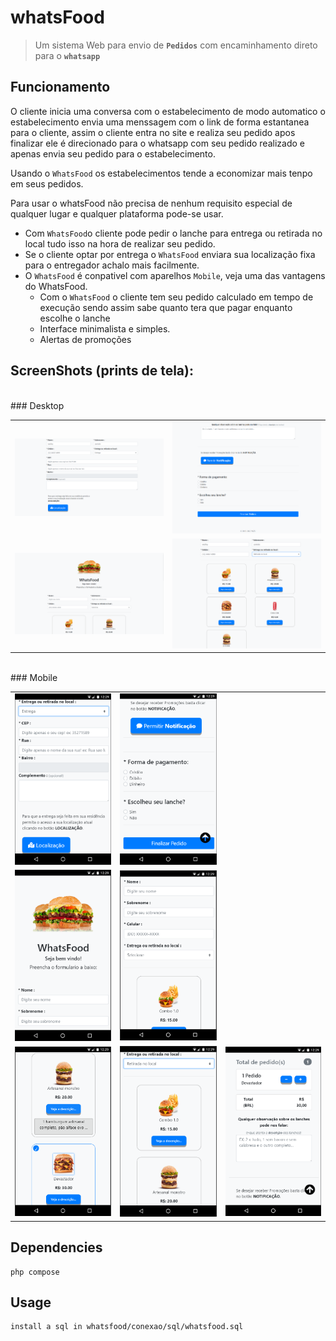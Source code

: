 # whatsFood

> Um sistema Web para envio de <b>`Pedidos`</b> com encaminhamento direto para o  <b>`whatsapp`</b> 

## Funcionamento

O cliente inicia uma conversa com o estabelecimento de modo automatico o estabelecimento envia uma menssagem com o link de forma estantanea para o cliente, assim o cliente entra no site e realiza seu pedido apos finalizar ele é direcionado para o whatsapp com seu pedido realizado e apenas envia seu pedido para o estabelecimento.

Usando o `WhatsFood` os estabelecimentos tende a economizar mais tenpo em seus pedidos.

Para usar o whatsFood não precisa de nenhum requisito especial de qualquer lugar e qualquer plataforma pode-se usar.

- Com  `WhatsFood`o cliente pode pedir o lanche para entrega ou retirada no local tudo isso na hora de realizar seu pedido.
- Se o cliente optar por entrega o `WhatsFood` enviara sua localização fixa para o entregador achalo mais facilmente.
- O `WhatsFood` é conpativel com aparelhos `Mobile`, veja uma das vantagens do WhatsFood.
    - Com o `WhatsFood` o cliente tem seu pedido calculado em tempo de execução sendo assim sabe quanto tera que pagar enquanto escolhe         o lanche
    - Interface minimalista e simples.
    - Alertas de promoções
    
## ScreenShots (prints de tela):
</br>
### Desktop

<table>
 <tr>
    <td>
      <img src="printstela/webDesktopEndereco.PNG">
    </td>
    <td>
      <img src="printstela/webDesktopFim.PNG">
    </td>
 </tr>
 <tr>
    <td>
      <img src="printstela/webDesktopInicio.PNG">
    </td>    
      <td>
      <img src="printstela/webDesktopRetirada.PNG">
    </td>
 </tr>
</table>
    </br>
    ### Mobile
<table>
 <tr>
      <td>
      <img src="printstela/webMobileEntrega.PNG">
    </td>
      <td>
      <img src="printstela/webMobileFim.PNG">
    </td>
   </tr>
   <tr>
      <td>
      <img src="printstela/webMobileInicio.PNG">
    </td>
      <td>
      <img src="printstela/webMobileMeio.PNG">
    </td>
  </tr>
  <tr>
      <td>
      <img src="printstela/webMobilePedido.PNG">
    </td>
      <td>
      <img src="printstela/webMobileRetirada.PNG">
    </td>
      <td>
      <img src="printstela/webMobileTotal.PNG">
    </td>
  </tr>
</table>


## Dependencies

```
php compose
```

## Usage

```
install a sql in whatsfood/conexao/sql/whatsfood.sql
```
